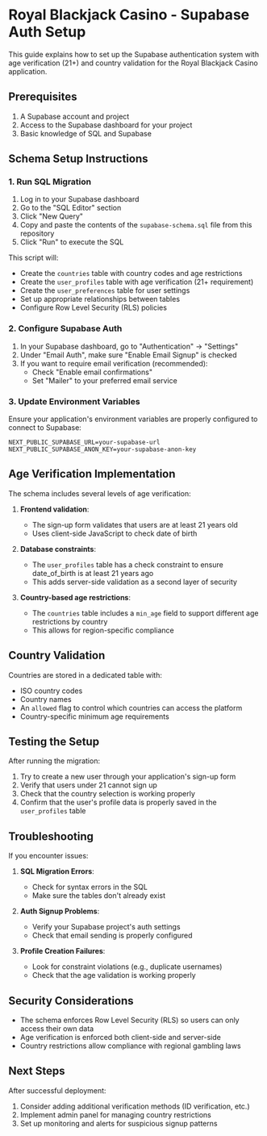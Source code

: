 # Royal Blackjack Casino - Supabase Auth Setup

This guide explains how to set up the Supabase authentication system with age verification (21+) and country validation for the Royal Blackjack Casino application.

## Prerequisites

1. A Supabase account and project
2. Access to the Supabase dashboard for your project
3. Basic knowledge of SQL and Supabase

## Schema Setup Instructions

### 1. Run SQL Migration

1. Log in to your Supabase dashboard
2. Go to the "SQL Editor" section
3. Click "New Query"
4. Copy and paste the contents of the `supabase-schema.sql` file from this repository
5. Click "Run" to execute the SQL

This script will:
- Create the `countries` table with country codes and age restrictions
- Create the `user_profiles` table with age verification (21+ requirement)
- Create the `user_preferences` table for user settings
- Set up appropriate relationships between tables
- Configure Row Level Security (RLS) policies

### 2. Configure Supabase Auth

1. In your Supabase dashboard, go to "Authentication" → "Settings"
2. Under "Email Auth", make sure "Enable Email Signup" is checked
3. If you want to require email verification (recommended):
   - Check "Enable email confirmations"
   - Set "Mailer" to your preferred email service

### 3. Update Environment Variables

Ensure your application's environment variables are properly configured to connect to Supabase:

```env
NEXT_PUBLIC_SUPABASE_URL=your-supabase-url
NEXT_PUBLIC_SUPABASE_ANON_KEY=your-supabase-anon-key
```

## Age Verification Implementation

The schema includes several levels of age verification:

1. **Frontend validation**:
   - The sign-up form validates that users are at least 21 years old
   - Uses client-side JavaScript to check date of birth

2. **Database constraints**:
   - The `user_profiles` table has a check constraint to ensure date_of_birth is at least 21 years ago
   - This adds server-side validation as a second layer of security

3. **Country-based age restrictions**:
   - The `countries` table includes a `min_age` field to support different age restrictions by country
   - This allows for region-specific compliance

## Country Validation

Countries are stored in a dedicated table with:
- ISO country codes
- Country names
- An `allowed` flag to control which countries can access the platform
- Country-specific minimum age requirements

## Testing the Setup

After running the migration:

1. Try to create a new user through your application's sign-up form
2. Verify that users under 21 cannot sign up
3. Check that the country selection is working properly
4. Confirm that the user's profile data is properly saved in the `user_profiles` table

## Troubleshooting

If you encounter issues:

1. **SQL Migration Errors**:
   - Check for syntax errors in the SQL
   - Make sure the tables don't already exist

2. **Auth Signup Problems**:
   - Verify your Supabase project's auth settings
   - Check that email sending is properly configured

3. **Profile Creation Failures**:
   - Look for constraint violations (e.g., duplicate usernames)
   - Check that the age validation is working properly

## Security Considerations

- The schema enforces Row Level Security (RLS) so users can only access their own data
- Age verification is enforced both client-side and server-side
- Country restrictions allow compliance with regional gambling laws

## Next Steps

After successful deployment:

1. Consider adding additional verification methods (ID verification, etc.)
2. Implement admin panel for managing country restrictions
3. Set up monitoring and alerts for suspicious signup patterns
